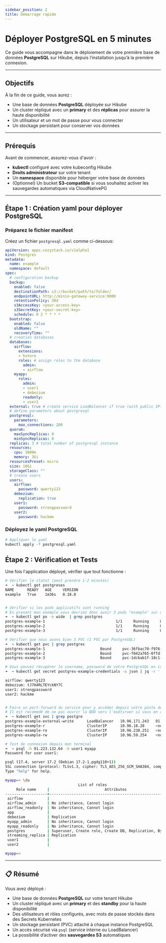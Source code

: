 ```yaml
---
sidebar_position: 2
title: Démarrage rapide
---
```


# Déployer PostgreSQL en 5 minutes

Ce guide vous accompagne dans le déploiement de votre première base de données **PostgreSQL** sur Hikube, depuis l’installation jusqu’à la première connexion.

---

## Objectifs

À la fin de ce guide, vous aurez :  

- Une base de données **PostgreSQL** déployée sur Hikube  
- Un cluster répliqué avec un **primary** et des **réplicas** pour assurer la haute disponibilité  
- Un utilisateur et un mot de passe pour vous connecter  
- Un stockage persistant pour conserver vos données  

---

## Prérequis

Avant de commencer, assurez-vous d'avoir :  

- **kubectl** configuré avec votre kubeconfig Hikube  
- **Droits administrateur** sur votre tenant  
- Un **namespace** disponible pour héberger votre base de données  
- (Optionnel) Un bucket **S3-compatible** si vous souhaitez activer les sauvegardes automatiques via CloudNativePG  

---

## Étape 1 : Création yaml pour déployer PostgreSQL

### **Préparez le fichier manifest**

Créez un fichier `postgresql.yaml` comme ci-dessous:

```yaml title="postgresql.yaml"
apiVersion: apps.cozystack.io/v1alpha1
kind: Postgres
metadata:
  name: example
  namespace: default
spec:
  # configuration backup
  backup:
    enabled: false  
    destinationPath: s3://bucket/path/to/folder/
    endpointURL: http://minio-gateway-service:9000
    retentionPolicy: 30d
    s3AccessKey: <your-access-key>
    s3SecretKey: <your-secret-key>
    schedule: 0 2 * * * *
  bootstrap:
    enabled: false
    oldName: ""
    recoveryTime: ""
  # creation databases  
  databases:
    airflow:
      extensions:
      - hstore
      roles: # assign roles to the database
        admin:
        - airflow
    myapp:
      roles:
        admin:
        - user1
        - debezium
        readonly:
        - user2
  external: true # create service LoadBalancer if true (with public IP)
  # define parameters about postgresql
  postgresql:
    parameters:
      max_connections: 200
  quorum:
    maxSyncReplicas: 0
    minSyncReplicas: 0  
  replicas: 3 # total number of postgresql instance
  resources:
    cpu: 3000m
    memory: 3Gi
  resourcesPreset: micro
  size: 10Gi
  storageClass: ""
  # create users
  users:
    airflow:
      password: qwerty123
    debezium:
      replication: true
    user1:
      password: strongpassword
    user2:
      password: hackme     
```

### **Déployez le yaml PostgreSQL**

```bash
# Appliquer le yaml
kubectl apply -f postgresql.yaml
```

## Étape 2 : Vérification et Tests

Une fois l'application déployé, vérifier que tout fonctionne :

```bash
# Vérifier le statut (peut prendre 1-2 minutes)
➜  ~ kubectl get postgreses
NAME      READY   AGE     VERSION
example   True    1m36s   0.18.0


# Vérifier si les pods applicatifs sont running
# En prenant mon exemple vous devriez donc avoir 3 pods "example" sur des datacenters différents
➜  ~ kubectl get po -o wide  | grep postgres
postgres-example-1                                1/1     Running     0             23m   10.244.117.142   gld-csxhk-006   <none>           <none>
postgres-example-2                                1/1     Running     0             19m   10.244.117.168   luc-csxhk-005   <none>           <none>
postgres-example-3                                1/1     Running     0             18m   10.244.117.182   plo-csxhk-004   <none>           <none>

# Vérifier que nous avons bien 3 PVC (1 PVC par PostgreSQL)
➜  ~ kubectl get pvc | grep postgres
postgres-example-1                         Bound     pvc-36fbac70-f976-4ef5-ae64-29b06817b18a   10Gi       RWO            local          <unset>                 9m43s
postgres-example-2                         Bound     pvc-f042a765-0ffd-46e5-a1f2-c703fe59b56c   10Gi       RWO            local          <unset>                 8m38s
postgres-example-3                         Bound     pvc-1dcbab1f-18c1-4eae-9b12-931c8c2f9a74   10Gi       RWO            local          <unset>                 4m28s

# Vous pouvez récupérer le username, password de votre PostgreSQL en cas de besoin
➜  ~ kubectl get secret postgres-example-credentials -o json | jq -r '.data | to_entries[] | "\(.key): \(.value|@base64d)"'

airflow: qwerty123
debezium: tJ7H4RLTEYckNY7C
user1: strongpassword
user2: hackme


# Faire un port-forward du service pour y accéder depuis votre poste de travail, ou modifier le paramètre external comme ceci "external: true"
# Il est recommdé de ne pas ouvrir la BDD vers l'exétiruer si vous en avez pas le besoin
➜  ~ kubectl get svc | grep postgre  
postgres-example-external-write      LoadBalancer   10.96.171.243   91.223.132.64   5432/TCP                     10m
postgres-example-r                   ClusterIP      10.96.18.28     <none>          5432/TCP                     10m
postgres-example-ro                  ClusterIP      10.96.238.251   <none>          5432/TCP                     10m
postgres-example-rw                  ClusterIP      10.96.59.254    <none>          5432/TCP                     10m

# Test de connexion depuis mon terminal
➜  ~ psql -h 91.223.132.64 -U user1 myapp   
Password for user user1: 

psql (17.4, server 17.2 (Debian 17.2-1.pgdg110+1))
SSL connection (protocol: TLSv1.3, cipher: TLS_AES_256_GCM_SHA384, compression: off, ALPN: postgresql)
Type "help" for help.

myapp=> \du
                                 List of roles
     Role name     |                         Attributes                         
-------------------+------------------------------------------------------------
 airflow           | 
 airflow_admin     | No inheritance, Cannot login
 airflow_readonly  | No inheritance, Cannot login
 app               | 
 debezium          | Replication
 myapp_admin       | No inheritance, Cannot login
 myapp_readonly    | No inheritance, Cannot login
 postgres          | Superuser, Create role, Create DB, Replication, Bypass RLS
 streaming_replica | Replication
 user1             | 
 user2             | 

myapp=> 
```

---

## 📋 Résumé

Vous avez déployé :  

- Une base de données **PostgreSQL** sur votre tenant Hikube  
- Un cluster répliqué avec un **primary** et des **standby** pour la haute disponibilité  
- Des utilisateurs et rôles configurés, avec mots de passe stockés dans des Secrets Kubernetes  
- Un stockage persistant (PVC) attaché à chaque instance PostgreSQL  
- Un accès sécurisé via `psql` (service interne ou LoadBalancer)  
- La possibilité d’activer des **sauvegardes S3** automatiques
